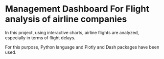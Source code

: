 ﻿# Management Dashboard For Flight analysis of airline companies
 
In this project, using interactive charts, airline flights are analyzed, especially in terms of flight delays.

For this purpose, Python language and Plotly and Dash packages have been used.

